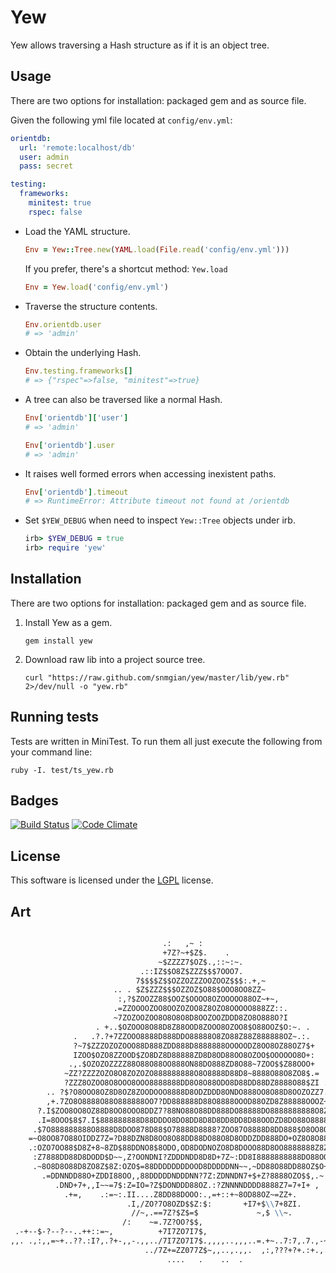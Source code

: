 # Yew

Yew allows traversing a Hash structure as if it is an object tree.


## Usage

There are two options for installation: packaged gem and as source file.

Given the following yml file located at `config/env.yml`:

  ``` yaml
  orientdb:
    url: 'remote:localhost/db'
    user: admin
    pass: secret

  testing:
    frameworks:
      minitest: true
      rspec: false
  ```


 - Load the YAML structure.

    ``` ruby
    Env = Yew::Tree.new(YAML.load(File.read('config/env.yml')))
    ```

    If you prefer, there's a shortcut method: `Yew.load`

    ``` ruby
    Env = Yew.load('config/env.yml')
    ```


 - Traverse the structure contents.

    ``` ruby
    Env.orientdb.user
    # => 'admin'
    ```

 - Obtain the underlying Hash.

    ``` ruby
    Env.testing.frameworks[]
    # => {"rspec"=>false, "minitest"=>true}
    ```


 - A tree can also be traversed like a normal Hash.

    ``` ruby
    Env['orientdb']['user']
    # => 'admin'

    Env['orientdb'].user
    # => 'admin'
    ```


 - It raises well formed errors when accessing inexistent paths.

    ``` ruby
    Env['orientdb'].timeout
    # => RuntimeError: Attribute timeout not found at /orientdb
    ```


 - Set `$YEW_DEBUG` when need to inspect `Yew::Tree` objects under irb.


    ``` ruby
    irb> $YEW_DEBUG = true
    irb> require 'yew'
    ```

## Installation

There are two options for installation: packaged gem and as source file.

 1. Install Yew as a gem.

    ``` shell
    gem install yew
    ```


 2. Download raw lib into a project source tree.

    ``` shell
    curl "https://raw.github.com/snmgian/yew/master/lib/yew.rb" 2>/dev/null -o "yew.rb"
    ```

## Running tests

Tests are written in MiniTest. To run them all just execute the following from your command line:

  ``` shell
  ruby -I. test/ts_yew.rb
  ```

## Badges

[![Build Status](https://travis-ci.org/snmgian/yew.svg?branch=master)](https://travis-ci.org/snmgian/yew) [![Code Climate](https://codeclimate.com/github/snmgian/yew.png)](https://codeclimate.com/github/snmgian/yew)

## License

This software is licensed under the [LGPL][lgpl] license.

[lgpl]: https://www.gnu.org/licenses/lgpl.html

## Art

``` markdown

                                  .:   ,~ :
                                  +7Z?~+$Z$.    .
                                 ~$ZZZZ7$OZ$.,::~:~.
                             .::IZ$$O8Z$ZZZ$$$7OOO7.
                            7$$$$Z$$OZZOZZZOOZOOZ$$$:.+,~
                       .. . $Z$ZZZ$$$OZZOZ$O88$OOO8OO8ZZ~
                        :,?$ZOOZZ88$OOZ$OOOO8OZOOOOO88OZ~+~,
                       .=ZZOOOOZOO8OOZOZOO8Z8OZO8OOOOO888ZZ::.
                       ~7ZOZOOZOO8O8O8O8D8OOZOOZDDD8ZO8O888O?I
                   . +..$OZOOO8O88D8Z88OOD8ZOOO8OZOO8$O88OOZ$O:~. .
              .   .?.?+7ZZOOO8888D888DDO88888O8ZO88Z88Z888888OZ~.:.
              ?~7$ZZZOZOZOOO88D888ZDD888D8888888OOOOODZ8OO8OZ88OZ7$+
              IZOO$OZO8ZZOOD$ZO8DZ8D88888ZD8D8OD88OO8OZOO$OOOOOO8O+:
             .,.$OZOZOZZZZ88O88O88OO888ON88DO888ZD8O88~7ZOO$$Z88OOO+
            ~ZZ?ZZZZOZO8O8ZOZOZO888888888O8O8888D88D8~8888O88O8ZO8$.=
            ?ZZZ8OZOO8O8OOO8OOO8888888DD8O8O88ODO8D88DD88DZ8888O88$ZI ..
        .. ?$?O8OOO8OZ8D8OZ8ZOODOOO8888D8ODZDDD8ONDO888OO8O88D8OOZOZZ7.~..
        ,+.7ZO8O8888O88O888888OO7?DD888888D88O8888OOOD88OZD8Z88888OOOZ+: ,
      ?.I$ZOO8OO8OZ88D8OO8OOO8DDZ7?88NO88O88DD888DO88888DO8888888888O8ZZO~
      .I=8OOO$8$7.I$888888888D88DDDO8DO8DD8D8D8DD8DD8D88OODZD8DO88O8888O.
     .$7O888888888O8888D8DOO878D88$O78888D8888?ZOO87O8888D8DD888$O8OO8OI=.
    =~O8OO87O88OIDDZ7Z=?D88DZN8D8OO8O88DD88DO88O8D8ODDZDD888DO+OZ8O8O88$=:.
    .:OZO7OO88$D8Z+8~8ZD$88DDNO8$8ODO,OD8DODNOZO8D8DOOO88D8OO8888888Z8ZZO.
     :Z7888DD88D8DODD$D~~,Z?OONDNI?ZDDDNDD8D8D+7Z~:DD8I8888888888DO88OOO$.
     .~8O8D8O88D8ZO8Z$8Z:OZO$=88DDDDDDDDOOD8DDDDDNN~~,~DD88O88DD88OZ$O+,.
       .=DDNNDD88O+ZDDI88OO,,88DDDDDNDDDNN?7Z:ZDNNDN7+$+Z?8888OZO$$,.~ .
          .DND+7+,,I~~=7$:Z=IO=?Z$DONDDD88OZ.:?ZNNNNDDDD8888Z7=7+I+ ,
            .+=,    .:=~:.II....Z8DD88DOOO:.,=+::+~8OD88OZ~=ZZ+.
                          .I,/ZO?7O8OZD$$Z:$:       +I7+$\\7+8ZI.
                           //~,.==7Z?$Z$=$             ~,$ \\~.
                         /:    ~=.7Z?OO?$$,
 .-+--$-?--?--..++::=~,          +7I7ZO7I7$,
,,. .,:,,=~+..??.:I?,.?+-,,-.,,../7I7ZO7I7$.,,,,..,,,..=.+~..7:7,.7.,-~.+,
                              ../7Z+=ZZ077Z$~,,..,.,,.  ,:,???+?+.:+.,.+.=I=.=:.
                                   ....   .    ..  .

